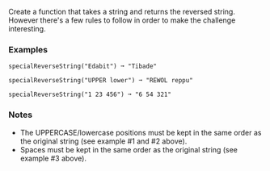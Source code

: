 Create a function that takes a string and returns the reversed string. However there's a few rules to follow in order to make the challenge interesting.


### Examples ###
    specialReverseString("Edabit") ➞ "Tibade"

    specialReverseString("UPPER lower") ➞ "REWOL reppu"

    specialReverseString("1 23 456") ➞ "6 54 321"


### Notes ###
*   The UPPERCASE/lowercase positions must be kept in the same order as the original string (see example #1 and #2 above).
*   Spaces must be kept in the same order as the original string (see example #3 above).